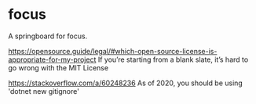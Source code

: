 # focus
A springboard for focus.

https://opensource.guide/legal/#which-open-source-license-is-appropriate-for-my-project
If you’re starting from a blank slate, it’s hard to go wrong with the MIT License

https://stackoverflow.com/a/60248236
As of 2020, you should be using 'dotnet new gitignore'
